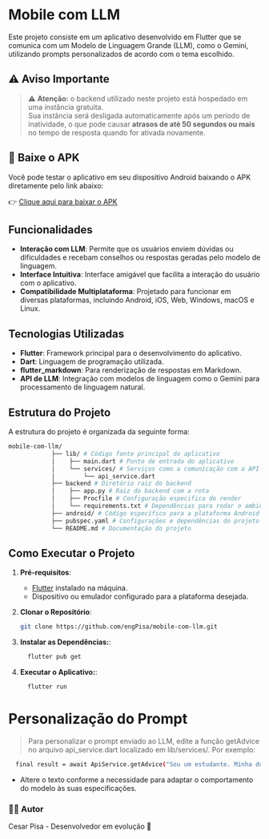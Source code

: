 # Mobile com LLM

Este projeto consiste em um aplicativo desenvolvido em Flutter que se comunica com um Modelo de Linguagem Grande (LLM), como o Gemini, utilizando prompts personalizados de acordo com o tema escolhido.

## ⚠️ Aviso Importante

> ⚠️ **Atenção:** o backend utilizado neste projeto está hospedado em uma instância gratuita.  
> Sua instância será desligada automaticamente após um período de inatividade, o que pode causar **atrasos de até 50 segundos ou mais** no tempo de resposta quando for ativada novamente.

## 📲 Baixe o APK

Você pode testar o aplicativo em seu dispositivo Android baixando o APK diretamente pelo link abaixo:

👉 [Clique aqui para baixar o APK](https://drive.google.com/drive/folders/19uwu4qui367loFbGUGs1UV-WXwIvWHVW?usp=sharing)

## Funcionalidades

- **Interação com LLM**: Permite que os usuários enviem dúvidas ou dificuldades e recebam conselhos ou respostas geradas pelo modelo de linguagem.
- **Interface Intuitiva**: Interface amigável que facilita a interação do usuário com o aplicativo.
- **Compatibilidade Multiplataforma**: Projetado para funcionar em diversas plataformas, incluindo Android, iOS, Web, Windows, macOS e Linux.

## Tecnologias Utilizadas

- **Flutter**: Framework principal para o desenvolvimento do aplicativo.
- **Dart**: Linguagem de programação utilizada.
- **flutter_markdown**: Para renderização de respostas em Markdown.
- **API de LLM**: Integração com modelos de linguagem como o Gemini para processamento de linguagem natural.

## Estrutura do Projeto

A estrutura do projeto é organizada da seguinte forma:

```bash
mobile-com-llm/ 
            ├── lib/ # Código fonte principal do aplicativo  
            │    ├── main.dart # Ponto de entrada do aplicativo
            │    └── services/ # Serviços como a comunicação com a API          
            │        └── api_service.dart 
            ├── backend # Diretório raiz do backend
            │    ├── app.py # Raiz do backend com a rota
            │    ├── Procfile # Configuração especifica do render
            │    └── requirements.txt # Dependências para rodar o ambiente
            ├── android/ # Código específico para a plataforma Android
            ├── pubspec.yaml # Configurações e dependências do projeto 
            └── README.md # Documentação do projeto
```

## Como Executar o Projeto

1. **Pré-requisitos**:
    - [Flutter](https://docs.flutter.dev/get-started/install) instalado na máquina.
    - Dispositivo ou emulador configurado para a plataforma desejada.

2. **Clonar o Repositório**:
   ```bash
   git clone https://github.com/engPisa/mobile-com-llm.git
   ```
3. **Instalar as Dependências:**:
    ```bash
      flutter pub get
    ```
4. **Executar o Aplicativo:**:
    ```bash
      flutter run
    ```
#   Personalização do Prompt

 > Para personalizar o prompt enviado ao LLM, edite a função getAdvice no arquivo api_service.dart localizado em lib/services/. Por exemplo:

```bash
  final result = await ApiService.getAdvice("Sou um estudante. Minha dúvida é: $mensagem");
```
- Altere o texto conforme a necessidade para adaptar o comportamento do modelo às suas especificações.

### 🧑‍💻 Autor
Cesar Pisa - Desenvolvedor em evolução 🚀
   

